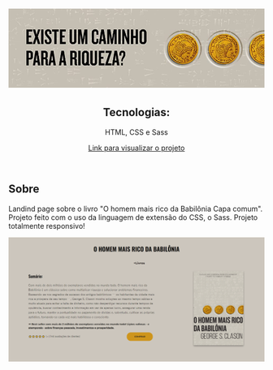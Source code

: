 <h1 align="center">
  <img src="assets/book_logo.jpg">
</h1>

<h2 align="center">Tecnologias:</h2>
<p align="center">HTML, CSS e Sass<br>

<p align="center"><a href="https://shiny-taiyaki-ad3771.netlify.app/">Link para visualizar o projeto</a></p>

<br>

## Sobre

<p>Landind page sobre o livro "O homem mais rico da Babilônia Capa comum". Projeto feito com o uso da linguagem de extensão do CSS, o Sass. Projeto totalmente responsivo!

![Página](https://github.com/henriquepx/landingpage_book/blob/main/assets/bookpage.png)
